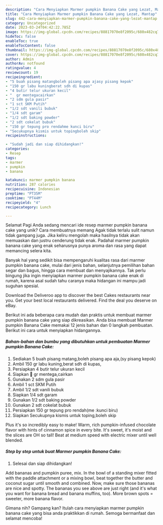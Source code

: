 ```yaml
---
description: "Cara Menyiapkan Marmer pumpkin Banana Cake yang Lezat, Mantap"
title: "Cara Menyiapkan Marmer pumpkin Banana Cake yang Lezat, Mantap"
slug: 442-cara-menyiapkan-marmer-pumpkin-banana-cake-yang-lezat-mantap
category: Uncategorized
date: 2023-03-24T04:42:22.785Z
image: https://img-global.cpcdn.com/recipes/88817070e8f2095c/680x482cq70/marmer-pumpkin-banana-cake-foto-resep-utama.jpg
hideToc: false
enableToc: true
enableTocContent: false
thumbnail: https://img-global.cpcdn.com/recipes/88817070e8f2095c/680x482cq70/marmer-pumpkin-banana-cake-foto-resep-utama.jpg
cover: https://img-global.cpcdn.com/recipes/88817070e8f2095c/680x482cq70/marmer-pumpkin-banana-cake-foto-resep-utama.jpg
author: Admin
authorAv: notfound
ratingvalue: 4
reviewcount: 19
recipeingredient:
- "5 buah pisang matangboleh pisang apa ajasy pisang kepok"
- "150 gr labu kuningberat sdh di kupas"
- "4 butir telur ukuran kecil"
- "  gr mentegacairkan"
- "2 sdm gula pasir"
- "1 sct SKM Putih"
- "1/2 sdt vanili bubuk"
- "1/4 sdt garam"
- "1/2 sdt baking powder"
- "2 sdt cokelat bubuk"
- "150 gr tepung pro rendahme kunci biru"
- "Secukupnya kismis untuk topingboleh skip"
recipeinstructions:

- "Sudah jadi dan siap dihidangkan!"
categories:
- Resep
tags:
- marmer
- pumpkin
- banana

katakunci: marmer pumpkin banana 
nutrition: 287 calories
recipecuisine: Indonesian
preptime: "PT35M"
cooktime: "PT44M"
recipeyield: "4"
recipecategory: Lunch

---
```



Selamat Pagi Anda sedang mencari ide resep marmer pumpkin banana cake yang unik? Cara membuatnya memang Agak tidak terlalu sulit namun tidak gampang juga. Jika keliru mengolah maka hasilnya tidak akan memuaskan dan justru cenderung tidak enak. Padahal marmer pumpkin banana cake yang enak seharusnya punya aroma dan rasa yang dapat memancing selera kita.


Banyak hal yang sedikit bisa mempengaruhi kualitas rasa dari marmer pumpkin banana cake, mulai dari jenis bahan, selanjutnya pemilihan bahan segar dan bagus, hingga cara membuat dan menyajikannya. Tak perlu bingung jika ingin menyiapkan marmer pumpkin banana cake enak di rumah, karena asal sudah tahu caranya maka hidangan ini mampu jadi suguhan spesial.

Download the Deliveroo app to discover the best Cakes restaurants near you. Get your best local restaurants delivered. Find the deal you deserve on eBay.


Berikut ini ada beberapa cara mudah dan praktis untuk membuat marmer pumpkin banana cake yang siap dikreasikan. Anda bisa membuat Marmer pumpkin Banana Cake memakai 12 jenis bahan dan 0 langkah pembuatan. Berikut ini cara untuk menyiapkan hidangannya.

<!--inarticleads1-->

##### Bahan-bahan dan bumbu yang dibutuhkan untuk pembuatan Marmer pumpkin Banana Cake:

1. Sediakan 5 buah pisang matang,boleh pisang apa aja,(sy pisang kepok)
1. Ambil 150 gr labu kuning,berat sdh di kupas,
1. Persiapkan 4 butir telur ukuran kecil
1. Siapkan  💯 gr mentega,cairkan
1. Gunakan 2 sdm gula pasir
1. Ambil 1 sct SKM Putih
1. Ambil 1/2 sdt vanili bubuk
1. Siapkan 1/4 sdt garam
1. Gunakan 1/2 sdt baking powder
1. Gunakan 2 sdt cokelat bubuk
1. Persiapkan 150 gr tepung pro rendah(me :kunci biru)
1. Siapkan Secukupnya kismis untuk toping,boleh skip


Plus it&#39;s so incredibly easy to make! Warm, rich pumpkin-infused chocolate flavor with hints of cinnamon spice in every bite. It&#39;s sweet, it&#39;s moist and the slices are OH so tall! Beat at medium speed with electric mixer until well blended. 

<!--inarticleads2-->

##### Step by step untuk buat Marmer pumpkin Banana Cake:


1. Selesai dan siap dihidangkan!

Add bananas and pumpkin puree, mix. In the bowl of a standing mixer fitted with the paddle attachment or a mixing bowl, beat together the butter and coconut sugar until smooth and combined. Now, make sure those bananas are nice and spotty. The bananas you see above are just right (and it&#39;s what you want for banana bread and banana muffins, too). More brown spots = sweeter, more banana flavor. 

Gimana nih? Gampang kan? Itulah cara menyiapkan marmer pumpkin banana cake yang bisa anda praktikkan di rumah. Semoga bermanfaat dan selamat mencoba!
